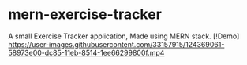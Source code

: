 # mern-exercise-tracker
A small Exercise Tracker application, Made using MERN stack.
[!Demo] https://user-images.githubusercontent.com/33157915/124369061-58973e00-dc85-11eb-8514-1ee66299800f.mp4
